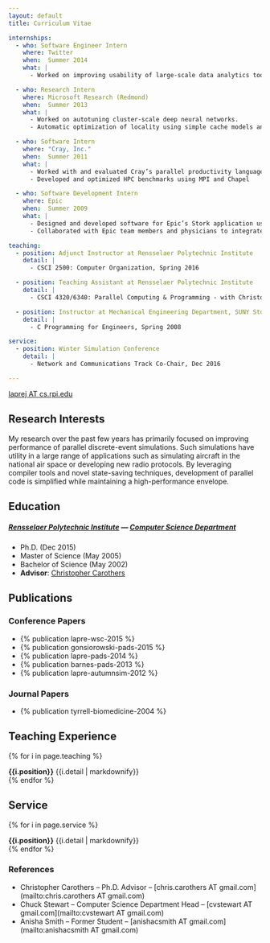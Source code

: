 ```yaml
---
layout: default
title: Curriculum Vitae

internships:
  - who: Software Engineer Intern
    where: Twitter
    when:  Summer 2014
    what: |
      - Worked on improving usability of large-scale data analytics tools (Twitter's *Scalding* tool).

  - who: Research Intern
    where: Microsoft Research (Redmond)
    when:  Summer 2013
    what: |
      - Worked on autotuning cluster-scale deep neural networks.
      - Automatic optimization of locality using simple cache models and parameterizable scheduling

  - who: Software Intern
    where: "Cray, Inc."
    when:  Summer 2011
    what: |
      - Worked with and evaluated Cray’s parallel productivity language, Chapel
      - Developed and optimized HPC benchmarks using MPI and Chapel

  - who: Software Development Intern
    where: Epic
    when:  Summer 2009
    what: |
      - Designed and developed software for Epic’s Stork application using Caché and VisualBasic
      - Collaborated with Epic team members and physicians to integrate my project with Epic’s software

teaching:
  - position: Adjunct Instructor at Rensselaer Polytechnic Institute
    detail: |
      - CSCI 2500: Computer Organization, Spring 2016

  - position: Teaching Assistant at Rensselaer Polytechnic Institute
    detail: |
      - CSCI 4320/6340: Parallel Computing & Programming - with Christopher Carothers, Spring 2013

  - position: Instructor at Mechanical Engineering Department, SUNY Stony Brook
    detail: |
      - C Programming for Engineers, Spring 2008

service:
  - position: Winter Simulation Conference
    detail: |
      - Network and Communications Track Co-Chair, Dec 2016

---
```


<p class="contact">
<a href="mailto:laprej AT cs.rpi.edu"><span class="glyphicon glyphicon-envelope"></span> laprej AT cs.rpi.edu</a>
</p>

## Research Interests
My research over the past few years has primarily focused on improving performance of parallel discrete-event simulations.
Such simulations have utility in a large range of applications such as simulating aircraft in the national air space or developing new radio protocols.
By leveraging compiler tools and novel state-saving techniques, development of parallel code is simplified while maintaining a high-performance envelope.

## Education
##### [Rensselaer Polytechnic Institute](http://www.rpi.edu) — [Computer Science Department](http://www.cs.rpi.edu)
- Ph.D. (Dec 2015)
- Master of Science (May 2005)
- Bachelor of Science (May 2002)
- **Advisor**: [Christopher Carothers](http://www.cs.rpi.edu/~chrisc)

## Publications

### Conference Papers

- {% publication lapre-wsc-2015 %}
- {% publication gonsiorowski-pads-2015 %}
- {% publication lapre-pads-2014 %}
- {% publication barnes-pads-2013 %}
- {% publication lapre-autumnsim-2012 %}

### Journal Papers

- {% publication tyrrell-biomedicine-2004 %}

## Teaching Experience

{% for i in page.teaching %}
<div><strong>{{i.position}}</strong> {{i.detail | markdownify}}</div>
{% endfor %}

## Service

{% for i in page.service %}
<div><strong>{{i.position}}</strong> {{i.detail | markdownify}}</div>
{% endfor %}

### References

* Christopher Carothers – Ph.D. Advisor – [chris.carothers AT gmail.com](mailto:chris.carothers AT gmail.com)
* Chuck Stewart  – Computer Science Department Head – [cvstewart AT gmail.com](mailto:cvstewart AT gmail.com)
* Anisha Smith – Former Student – [anishacsmith AT gmail.com](mailto:anishacsmith AT gmail.com)
